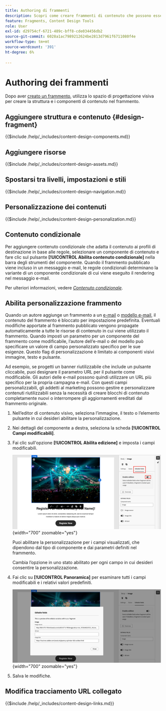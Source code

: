 ```yaml
---
title: Authoring di frammenti
description: Scopri come creare frammenti di contenuto che possono essere riutilizzati per le e-mail e le progettazioni di modelli per migliorare l’efficienza e mantenere standard di progettazione e branding.
feature: Fragments, Content Design Tools
role: User
exl-id: d29754cf-6721-489c-bff8-cde034456db2
source-git-commit: 6028a1ac7989212624be2813d7961f6711080f4e
workflow-type: tm+mt
source-wordcount: '391'
ht-degree: 6%

---
```


# Authoring dei frammenti

Dopo aver [creato un frammento](./fragments.md#create-fragments), utilizza lo spazio di progettazione visiva per creare la struttura e i componenti di contenuto nel frammento.

## Aggiungere struttura e contenuto {#design-fragment}

{{$include /help/_includes/content-design-components.md}}

## Aggiungere risorse

{{$include /help/_includes/content-design-assets.md}}

## Spostarsi tra livelli, impostazioni e stili

{{$include /help/_includes/content-design-navigation.md}}

## Personalizzazione dei contenuti

{{$include /help/_includes/content-design-personalization.md}}

## Contenuto condizionale

Per aggiungere contenuto condizionale che adatta il contenuto ai profili di destinazione in base alle regole, selezionare un componente di contenuto e fare clic sul pulsante **[!UICONTROL Abilita contenuto condizionale]** nella barra degli strumenti del componente. Quando il frammento pubblicato viene incluso in un messaggio e-mail, le regole condizionali determinano la variante di un componente condizionale di cui viene eseguito il rendering nel messaggio e-mail.

Per ulteriori informazioni, vedere [_Contenuto condizionale_](./conditional-content.md).

## Abilita personalizzazione frammento

Quando un autore aggiunge un frammento a un [e-mail](./email-authoring.md#content-authoring---use-visual-fragments) o [modello e-mail](./email-template-authoring.md#content-authoring---use-visual-fragments), il contenuto del frammento è bloccato per impostazione predefinita. Eventuali modifiche apportate al frammento pubblicato vengono propagate automaticamente a tutte le risorse di contenuto in cui viene utilizzato il frammento. Quando imposti un parametro per un componente del frammento come modificabile, l’autore dell’e-mail o del modello può specificare un valore di campo personalizzato specifico per le sue esigenze. Questo flag di personalizzazione è limitato ai componenti visivi immagine, testo e pulsante.

Ad esempio, se progetti un banner riutilizzabile che include un pulsante cliccabile, puoi designare il parametro URL per il pulsante come modificabile. Gli autori delle e-mail possono quindi utilizzare un URL più specifico per la propria campagna e-mail. Con questi campi personalizzabili, gli addetti al marketing possono gestire e personalizzare contenuti riutilizzabili senza la necessità di creare blocchi di contenuto completamente nuovi o interrompere gli aggiornamenti ereditati dal frammento originale.

1. Nell’editor di contenuto visivo, seleziona l’immagine, il testo o l’elemento pulsante in cui desideri abilitare la personalizzazione.

1. Nei dettagli del componente a destra, seleziona la scheda **[!UICONTROL Campi modificabili]**.

1. Fai clic sull&#39;opzione **[!UICONTROL Abilita edizione]** e imposta i campi modificabili.

   ![Abilita campi modificabili per un componente immagine frammento](./assets/fragment-editable-fields-image.png){width="700" zoomable="yes"}

   Puoi abilitare la personalizzazione per i campi visualizzati, che dipendono dal tipo di componente e dai parametri definiti nel frammento.

   Cambia l’opzione in uno stato abilitato per ogni campo in cui desideri consentire la personalizzazione.

1. Fai clic su **[!UICONTROL Panoramica]** per esaminare tutti i campi modificabili e i relativi valori predefiniti.

   ![Esaminare i campi modificabili e i relativi valori predefiniti](./assets/fragment-editable-fields-image-overview.png){width="700" zoomable="yes"}

1. Salva le modifiche.

## Modifica tracciamento URL collegato

{{$include /help/_includes/content-design-links.md}}
